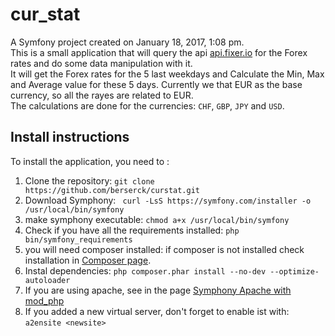 cur_stat
=======

A Symfony project created on January 18, 2017, 1:08 pm.   
This is a small application that will query the api <a href="http://fixer.io/">api.fixer.io</a> for
the Forex rates and do some data manipulation with it.  
It will get the Forex rates for the 5 last weekdays and Calculate the Min, Max and Average value 
for these 5 days.
Currently we that EUR as the base currency, so all the rayes are related to EUR.  
The calculations are done for the currencies: <code>CHF</code>, <code>GBP</code>,
 <code>JPY</code> and <code>USD</code>.</p>
 
 ## Install instructions
 To install the application, you need to :
 1. Clone the repository: `git clone https://github.com/berserck/curstat.git`
 2. Download Symphony: ` curl -LsS https://symfony.com/installer -o /usr/local/bin/symfony`
 3. make symphony executable: `chmod a+x /usr/local/bin/symfony`
 4. Check if you have all the requirements installed: `php bin/symfony_requirements`
 5. you will need composer installed: if composer is not installed check installation in 
 <a href="https://getcomposer.org/download/">Composer page</a>.
 6. Instal dependencies: `php composer.phar install --no-dev --optimize-autoloader`
 7. If you are using apache, see in the page <a href="https://symfony.com/doc/current/setup/web_server_configuration.html#web-server-apache-mod-php">
 Symphony Apache with mod_php</a>
 8. If you added a new virtual server, don't forget to enable ist with: `a2ensite <newsite>`
 
 
 

